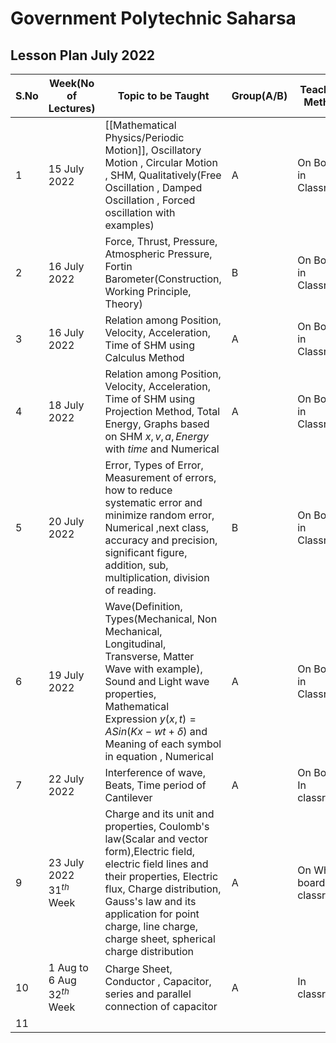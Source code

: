 # Government Polytechnic Saharsa
## Lesson Plan July 2022



| S.No | Week(No of Lectures)          | Topic to be Taught                                                                                                                                                                                                                                                                   | Group(A/B) | Teaching Method             | Remark |
| ---- | ----------------------------- | ------------------------------------------------------------------------------------------------------------------------------------------------------------------------------------------------------------------------------------------------------------------------------------ | ---------- | --------------------------- | ------ |
| 1    | 15 July 2022                  | [[Mathematical Physics/Periodic Motion]], Oscillatory Motion , Circular Motion , SHM, Qualitatively(Free Oscillation , Damped Oscillation , Forced oscillation with examples)                                                                                                                             | A          | On Board in Classroom       |        |
| 2    | 16 July 2022                  | Force, Thrust, Pressure, Atmospheric Pressure, Fortin Barometer(Construction, Working Principle, Theory)                                                                                                                                                                             | B          | On Board in Classroom       |        |
| 3    | 16 July 2022                  | Relation among Position, Velocity, Acceleration, Time of SHM  using Calculus Method                                                                                                                                                                                                  | A          | On Board in Classroom       |        |
| 4    | 18 July 2022                  | Relation among Position, Velocity, Acceleration, Time of SHM  using Projection Method, Total Energy, Graphs based on SHM $x, v, a , Energy$ with $time$ and Numerical                                                                                                                | A          | On Board in Classroom       |        |
| 5    | 20 July 2022                  | Error, Types of Error, Measurement of errors, how to reduce systematic error and minimize random error, Numerical ,next class, accuracy and precision, significant figure, addition, sub, multiplication, division of reading.                                                       | B          | On Board in Classroom       |        |
| 6    | 19 July 2022                  | Wave(Definition, Types(Mechanical, Non Mechanical, Longitudinal, Transverse, Matter Wave with example), Sound and Light wave properties, Mathematical Expression $y(x,t)=A Sin(Kx-wt + \delta)$ and Meaning of each symbol in equation , Numerical                                   | A          | On Board in Classroom       |        |
| 7    | 22 July 2022                  | Interference of wave, Beats, Time period of Cantilever                                                                                                                                                                                                                               | A          | On Board In classroom       |        |
| 9    | 23 July 2022  $31^{th}$ Week  | Charge and its unit and  properties, Coulomb's law(Scalar and vector form),Electric field, electric field lines and their properties, Electric flux, Charge distribution, Gauss's law and its application for point charge, line charge, charge sheet, spherical charge distribution | A          | On White board in classroom |        |
| 10   | 1 Aug to 6 Aug $32^{th}$ Week | Charge Sheet, Conductor , Capacitor, series and parallel connection of capacitor                                                                                                                                                                                                     | A          | In classroom                |        |
| 11   |                               |                                                                                                                                                                                                                                                                                      |            |                             |        |
